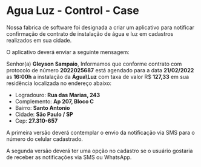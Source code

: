 # Agua Luz - Control - Case

Nossa fabrica de software foi designada a criar um aplicativo para notificar confirmação de contrato de instalação de água e luz em cadastros realizados em sua cidade.

O aplicativo deverá enviar a seguinte mensagem:

Senhor(a) **Gleyson Sampaio**,
Informamos que conforme contrato com protocolo de número **2022025687** está agendado para a data **21/02/2022** as **16:00h** a instalação da **Água\Luz** com taxa de valor R$ **127,33** em sua residência localizada no endereço abaixo:

- Logradouro: **Rua das Marias, 243**
- Complemento: **Ap 207, Bloco C**
- Bairro: **Santo Antonio**
- Cidade: **São Paulo / SP**
- Cep: **27.310-657**

A primeira versão deverá contemplar o envio da notificação via
SMS para o número do celular cadastrado.

A segunda versão deverá ter uma opção no cadastro se o usuário gostaria de receber as notificações via SMS ou WhatsApp.
